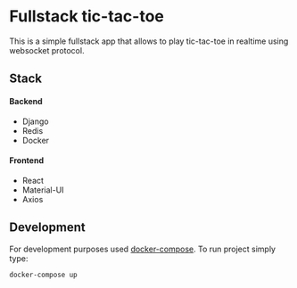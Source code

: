 # Fullstack tic-tac-toe

This is a simple fullstack app that allows to play tic-tac-toe in realtime using websocket protocol.

## Stack
#### Backend
- Django
- Redis
- Docker
#### Frontend
- React
- Material-UI
- Axios

## Development

For development purposes used [docker-compose](https://github.com/SomeDumb/tic-tac/blob/master/docker-compose.yml).
To run project simply type:

```sh
docker-compose up
```
